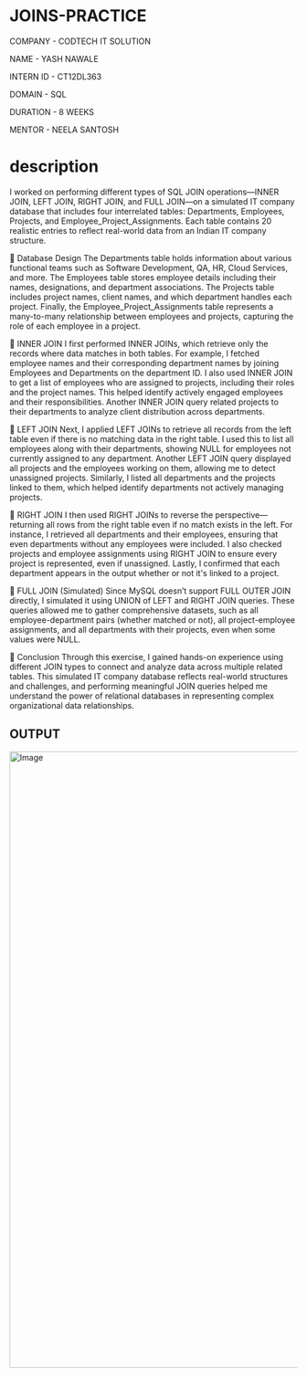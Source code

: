 # JOINS-PRACTICE
COMPANY - CODTECH IT SOLUTION

NAME - YASH NAWALE

INTERN ID - CT12DL363

DOMAIN - SQL 

DURATION - 8 WEEKS

MENTOR - NEELA SANTOSH


# description

 I worked on performing different types of SQL JOIN operations—INNER JOIN, LEFT JOIN, RIGHT JOIN, and FULL JOIN—on a simulated IT company database that includes four interrelated tables: Departments, Employees, Projects, and Employee_Project_Assignments. Each table contains 20 realistic entries to reflect real-world data from an Indian IT company structure.

🔹 Database Design
The Departments table holds information about various functional teams such as Software Development, QA, HR, Cloud Services, and more. The Employees table stores employee details including their names, designations, and department associations. The Projects table includes project names, client names, and which department handles each project. Finally, the Employee_Project_Assignments table represents a many-to-many relationship between employees and projects, capturing the role of each employee in a project.

🔹 INNER JOIN
I first performed INNER JOINs, which retrieve only the records where data matches in both tables. For example, I fetched employee names and their corresponding department names by joining Employees and Departments on the department ID. I also used INNER JOIN to get a list of employees who are assigned to projects, including their roles and the project names. This helped identify actively engaged employees and their responsibilities. Another INNER JOIN query related projects to their departments to analyze client distribution across departments.

🔹 LEFT JOIN
Next, I applied LEFT JOINs to retrieve all records from the left table even if there is no matching data in the right table. I used this to list all employees along with their departments, showing NULL for employees not currently assigned to any department. Another LEFT JOIN query displayed all projects and the employees working on them, allowing me to detect unassigned projects. Similarly, I listed all departments and the projects linked to them, which helped identify departments not actively managing projects.

🔹 RIGHT JOIN
I then used RIGHT JOINs to reverse the perspective—returning all rows from the right table even if no match exists in the left. For instance, I retrieved all departments and their employees, ensuring that even departments without any employees were included. I also checked projects and employee assignments using RIGHT JOIN to ensure every project is represented, even if unassigned. Lastly, I confirmed that each department appears in the output whether or not it's linked to a project.

🔹 FULL JOIN (Simulated)
Since MySQL doesn’t support FULL OUTER JOIN directly, I simulated it using UNION of LEFT and RIGHT JOIN queries. These queries allowed me to gather comprehensive datasets, such as all employee-department pairs (whether matched or not), all project-employee assignments, and all departments with their projects, even when some values were NULL.

🔹 Conclusion
Through this exercise, I gained hands-on experience using different JOIN types to connect and analyze data across multiple related tables. This simulated IT company database reflects real-world structures and challenges, and performing meaningful JOIN queries helped me understand the power of relational databases in representing complex organizational data relationships.

## OUTPUT
<img width="1920" height="1080" alt="Image" src="https://github.com/user-attachments/assets/3a518413-1033-4735-9aa7-ac866e1c4b5e" />
